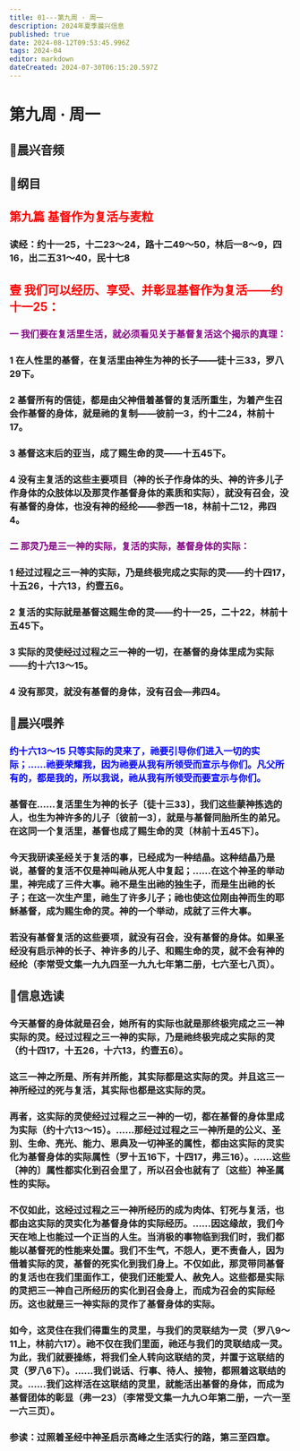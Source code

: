 ```yaml
---
title: 01---第九周 · 周一
description: 2024年夏季晨兴信息
published: true
date: 2024-08-12T09:53:45.996Z
tags: 2024-04
editor: markdown
dateCreated: 2024-07-30T06:15:20.597Z
---
```


# 第九周 · 周一
## 🎵晨兴音频

## 📖纲目

## <font color=red>第九篇    基督作为复活与麦粒</font>

### 读经：约十一25，十二23～24，路十二49～50，林后一8～9，四16，出二五31～40，民十七8

## <font color=red>**壹**    **我们可以经历、享受、并彰显基督作为复活——约十一25：**</font>

### <font color=purple>一    我们要在复活里生活，就必须看见关于基督复活这个揭示的真理：</font>

### 1    在人性里的基督，在复活里由神生为神的长子——徒十三33，罗八29下。

### 2    基督所有的信徒，都是由父神借着基督的复活所重生，为着产生召会作基督的身体，就是祂的复制——彼前一3，约十二24，林前十17。

### 3    基督这末后的亚当，成了赐生命的灵——十五45下。

### 4    没有主复活的这些主要项目（神的长子作身体的头、神的许多儿子作身体的众肢体以及那灵作基督身体的素质和实际），就没有召会，没有基督的身体，也没有神的经纶——参西一18，林前十二12，弗四4。

### <font color=purple>二    那灵乃是三一神的实际，复活的实际，基督身体的实际：</font>

### 1    经过过程之三一神的实际，乃是终极完成之实际的灵——约十四17，十五26，十六13，约壹五6。

### 2    复活的实际就是基督这赐生命的灵——约十一25，二十22，林前十五45下。

### 3    实际的灵使经过过程之三一神的一切，在基督的身体里成为实际——约十六13～15。

### 4    没有那灵，就没有基督的身体，没有召会—弗四4。

## 📖晨兴喂养

### <font color=blue>约十六13～15    只等实际的灵来了，祂要引导你们进入一切的实际；……祂要荣耀我，因为祂要从我有所领受而宣示与你们。凡父所有的，都是我的，所以我说，祂从我有所领受而要宣示与你们。</font>

### 基督在……复活里生为神的长子〔徒十三33〕，我们这些蒙神拣选的人，也生为神许多的儿子〔彼前一3〕，就是与基督同胎所生的弟兄。在这同一个复活里，基督也成了赐生命的灵〔林前十五45下〕。

### 今天我研读圣经关于复活的事，已经成为一种结晶。这种结晶乃是说，基督的复活不仅是神叫祂从死人中复起；……在这个神圣的举动里，神完成了三件大事。祂不是生出祂的独生子，而是生出祂的长子；在这一次生产里，祂生了许多儿子；祂也使这位刚由神而生的耶稣基督，成为赐生命的灵。神的一个举动，成就了三件大事。

### 若没有基督复活的这些要项，就没有召会，没有基督的身体。如果圣经没有启示神的长子、神许多的儿子、和赐生命的灵，就不会有神的经纶（李常受文集一九九四至一九九七年第二册，七六至七八页）。

## 📖信息选读

### 今天基督的身体就是召会，她所有的实际也就是那终极完成之三一神实际的灵。经过过程之三一神的实际，乃是祂终极完成之实际的灵（约十四17，十五26，十六13，约壹五6）。

### 这三一神之所是、所有并所能，其实际都是这实际的灵。并且这三一神所经过的死与复活，其实际也都是这实际的灵。

### 再者，这实际的灵使经过过程之三一神的一切，都在基督的身体里成为实际（约十六13～15）。……那经过过程之三一神所是的公义、圣别、生命、亮光、能力、恩典及一切神圣的属性，都由这实际的灵实化为基督身体的实际属性（罗十五16下，十四17，弗三16）。……这些〔神的〕属性都实化到召会里了，所以召会也就有了〔这些〕神圣属性的实际。

### 不仅如此，这经过过程之三一神所经历的成为肉体、钉死与复活，也都由这实际的灵实化为基督身体的实际经历。……因这缘故，我们今天在地上也能过一个正当的人生。当消极的事物临到我们时，我们都能以基督死的性能来处置。我们不生气，不怨人，更不责备人，因为借着实际的灵，基督的死实化到我们身上。不仅如此，那灵带同基督的复活也在我们里面作工，使我们还能爱人、赦免人。这些都是实际的灵把三一神自己所经历的实化到召会身上，而成为召会的实际经历。这也就是三一神实际的灵作了基督身体的实际。

### 如今，这灵住在我们得重生的灵里，与我们的灵联结为一灵（罗八9～11上，林前六17）。祂不仅在我们里面，祂还与我们的灵联结成一灵。为此，我们就要操练，将我们全人转向这联结的灵，并置于这联结的灵（罗八6下）。……我们说话、行事、待人、接物，都照着这联结的灵。……我们这样活在这联结的灵里，就能活出基督的身体，而成为基督团体的彰显（弗一23）（李常受文集一九九○年第二册，一六一至一六三页）。

### 参读：过照着圣经中神圣启示高峰之生活实行的路，第三至四章。

<!-- Google tag (gtag.js) -->
<script async src="https://www.googletagmanager.com/gtag/js?id=G-1P8709Z16T"></script>
<script>
  window.dataLayer = window.dataLayer || [];
  function gtag(){dataLayer.push(arguments);}
  gtag('js', new Date());

  gtag('config', 'G-1P8709Z16T');
</script>